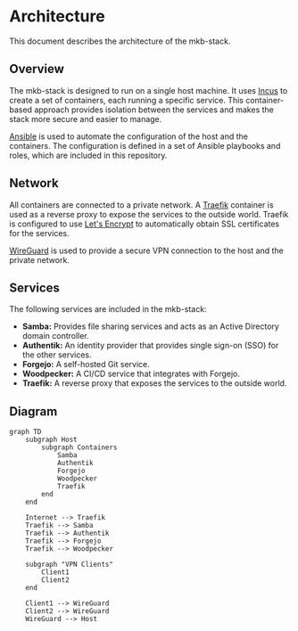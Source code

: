 # Architecture

This document describes the architecture of the mkb-stack.

## Overview

The mkb-stack is designed to run on a single host machine. It uses [Incus](https://linuxcontainers.org/incus/) to create a set of containers, each running a specific service. This container-based approach provides isolation between the services and makes the stack more secure and easier to manage.

[Ansible](https://www.ansible.com/) is used to automate the configuration of the host and the containers. The configuration is defined in a set of Ansible playbooks and roles, which are included in this repository.

## Network

All containers are connected to a private network. A [Traefik](https://traefik.io/traefik/) container is used as a reverse proxy to expose the services to the outside world. Traefik is configured to use [Let's Encrypt](https://letsencrypt.org/) to automatically obtain SSL certificates for the services.

[WireGuard](https://www.wireguard.com/) is used to provide a secure VPN connection to the host and the private network.

## Services

The following services are included in the mkb-stack:

*   **Samba:** Provides file sharing services and acts as an Active Directory domain controller.
*   **Authentik:** An identity provider that provides single sign-on (SSO) for the other services.
*   **Forgejo:** A self-hosted Git service.
*   **Woodpecker:** A CI/CD service that integrates with Forgejo.
*   **Traefik:** A reverse proxy that exposes the services to the outside world.

## Diagram

```mermaid
graph TD
    subgraph Host
        subgraph Containers
            Samba
            Authentik
            Forgejo
            Woodpecker
            Traefik
        end
    end

    Internet --> Traefik
    Traefik --> Samba
    Traefik --> Authentik
    Traefik --> Forgejo
    Traefik --> Woodpecker

    subgraph "VPN Clients"
        Client1
        Client2
    end

    Client1 --> WireGuard
    Client2 --> WireGuard
    WireGuard --> Host
```